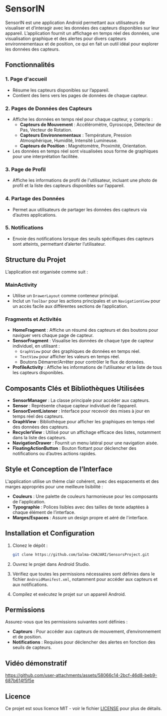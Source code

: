 # SensorIN

SensorIN est une application Android permettant aux utilisateurs de visualiser et d’interagir avec les données des capteurs disponibles sur leur appareil. L’application fournit un affichage en temps réel des données, une visualisation graphique et des alertes pour divers capteurs environnementaux et de position, ce qui en fait un outil idéal pour explorer les données des capteurs.

## Fonctionnalités

### 1. Page d'accueil
- Résume les capteurs disponibles sur l’appareil.
- Contient des liens vers les pages de données de chaque capteur.

### 2. Pages de Données des Capteurs
- Affiche les données en temps réel pour chaque capteur, y compris :
  - **Capteurs de Mouvement** : Accéléromètre, Gyroscope, Détecteur de Pas, Vecteur de Rotation.
  - **Capteurs Environnementaux** : Température, Pression Atmosphérique, Humidité, Intensité Lumineuse.
  - **Capteurs de Position** : Magnétomètre, Proximité, Orientation.
- Les données en temps réel sont visualisées sous forme de graphiques pour une interprétation facilitée.
  
### 3. Page de Profil
- Affiche les informations de profil de l'utilisateur, incluant une photo de profil et la liste des capteurs disponibles sur l’appareil.

### 4. Partage des Données
- Permet aux utilisateurs de partager les données des capteurs via d’autres applications.

### 5. Notifications
- Envoie des notifications lorsque des seuils spécifiques des capteurs sont atteints, permettant d’alerter l’utilisateur.

## Structure du Projet

L’application est organisée comme suit :

### MainActivity
- Utilise un `DrawerLayout` comme conteneur principal.
- Inclut un `Toolbar` pour les actions principales et un `NavigationView` pour un accès facile aux différentes sections de l’application.

### Fragments et Activités
- **HomeFragment** : Affiche un résumé des capteurs et des boutons pour naviguer vers chaque page de capteur.
- **SensorFragment** : Visualise les données de chaque type de capteur individuel, en utilisant :
  - `GraphView` pour des graphiques de données en temps réel.
  - `TextView` pour afficher les valeurs en temps réel.
  - Boutons Démarrer/Arrêter pour contrôler le flux de données.
- **ProfileActivity** : Affiche les informations de l’utilisateur et la liste de tous les capteurs disponibles.

## Composants Clés et Bibliothèques Utilisées

- **SensorManager** : La classe principale pour accéder aux capteurs.
- **Sensor** : Représente chaque capteur individuel de l’appareil.
- **SensorEventListener** : Interface pour recevoir des mises à jour en temps réel des capteurs.
- **GraphView** : Bibliothèque pour afficher les graphiques en temps réel des données des capteurs.
- **RecyclerView** : Utilisé pour un affichage efficace des listes, notamment dans la liste des capteurs.
- **NavigationDrawer** : Fournit un menu latéral pour une navigation aisée.
- **FloatingActionButton** : Bouton flottant pour déclencher des notifications ou d’autres actions rapides.

## Style et Conception de l’Interface

L'application utilise un thème clair cohérent, avec des espacements et des marges appropriés pour une meilleure lisibilité :
- **Couleurs** : Une palette de couleurs harmonieuse pour les composants de l'application.
- **Typographie** : Polices lisibles avec des tailles de texte adaptées à chaque élément de l’interface.
- **Marges/Espaces** : Assure un design propre et aéré de l'interface.

## Installation et Configuration

1. Clonez le dépôt :
   ```bash
   git clone https://github.com/Salma-CHAJARI/SensorsProject.git
   ```

2. Ouvrez le projet dans Android Studio.

3. Vérifiez que toutes les permissions nécessaires sont définies dans le fichier `AndroidManifest.xml`, notamment pour accéder aux capteurs et aux notifications.

4. Compilez et exécutez le projet sur un appareil Android.

## Permissions

Assurez-vous que les permissions suivantes sont définies :
- **Capteurs** : Pour accéder aux capteurs de mouvement, d’environnement et de position.
- **Notifications** : Requises pour déclencher des alertes en fonction des seuils de capteurs.



## Vidéo démonstratif


https://github.com/user-attachments/assets/58066c14-2bcf-46d8-beb9-687b614f5f5e


## Licence

Ce projet est sous licence MIT - voir le fichier [LICENSE](LICENSE) pour plus de détails.

